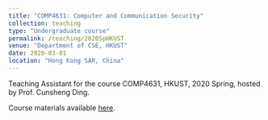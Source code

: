 ```yaml
---
title: "COMP4631: Computer and Communication Security"
collection: teaching
type: "Undergraduate course"
permalink: /teaching/2020SpHKUST
venue: "Department of CSE, HKUST"
date: 2020-03-01
location: "Hong Kong SAR, China"
---
```


Teaching Assistant for the course COMP4631, HKUST, 2020 Spring, hosted by Prof. Cunsheng Ding. 

Course materials available [here](https://home.cse.ust.hk/faculty/cding/hkust_only/COMP364/). 

